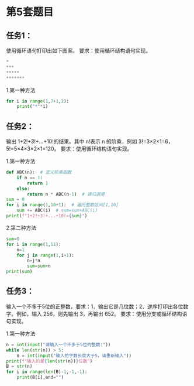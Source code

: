 # 第5套题目
## 任务1：
使用循环语句打印出如下图案。
要求：使用循环结构语句实现。
```python
*
***
*****
*******
```

1.第一种方法
```python
for i in range(1,7+1,2):
    print("*"*i)
```

## 任务2：
输出 1+2!+3!+...+10!的结果。其中 n!表示 n 的阶乘，例如 3!=3×2×1=6，5!=5×4×3×2×1=120。
要求：使用循环结构语句实现。

1.第一种方法
```python
def ABC(n):  # 定义阶乘函数
    if n == 1:
        return 1
    else:
        return n * ABC(n-1)  # 递归调用
sum = 0
for i in range(1,10+1):  # 遍历整数区间[1,10]
    sum += ABC(i)  # sum=sum+ABC(i)
print(f"1+2!+3!+...+10!={sum}")
```

2.第二种方法
```python
sum=0
for i in range(1,11):
    n=1
    for j in range(1,i+1):
        n=j*n
        sum=sum+n
print(sum)
```

## 任务3：
输入一个不多于5位的正整数，要求：1．输出它是几位数；2．逆序打印出各位数字。例如，输入 256，则先输出 3，再输出 652。
要求：使用分支或循环结构语句实现。

1.第一种方法
```python
n = int(input("请输入一个不多于5位的整数:"))
while len(str(n)) > 5:
    n = int(input("输入的字数长度大于5，请重新输入"))
print(f"输入的是{len(str(n))}位数")
B = str(n)
for i in range(len(B)-1,-1,-1):
    print(B[i],end="")
```
